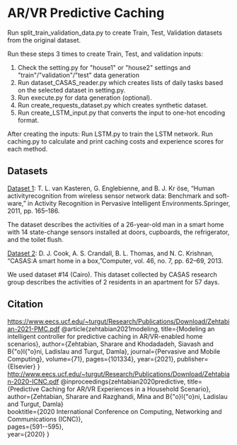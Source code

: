 # AR/VR Predictive Caching

Run split_train_validation_data.py to create Train, Test, Validation datasets from the original dataset.

Run these steps 3 times to create Train, Test, and validation inputs:

1. Check the setting.py for "house1" or "house2" settings and "train"/"validation"/"test" data generation
2. Run dataset_CASAS_reader.py which creates lists of daily tasks based on the selected dataset in setting.py.
3. Run execute.py for data generation (optional).
4. Run create_requests_dataset.py which creates synthetic dataset.
5. Run create_LSTM_input.py that converts the input to one-hot encoding format.

After creating the inputs:
Run LSTM.py to train the LSTM network.
Run caching.py to calculate and print caching costs and experience scores for each method. 

## Datasets

[Dataset 1](http://sites.google.com/site/tim0306/): 
T. L. van  Kasteren, G. Englebienne, and B. J.  Kr ̈ose, “Human activityrecognition  from  wireless  sensor  network  data:  Benchmark  and  soft-ware,”  in Activity  Recognition  in  Pervasive  Intelligent  Environments.Springer, 2011, pp. 165–186.

The dataset describes the activities of a 26-year-old man in a smart home with 14 state-change sensors installed at doors, cupboards, the refrigerator, and the toilet flush.

[Dataset 2](http://casas.wsu.edu/datasets/): 
D. J. Cook, A. S. Crandall, B. L. Thomas, and N. C. Krishnan, “CASAS:A smart home in a box,”Computer, vol. 46, no. 7, pp. 62–69, 2013.

We used dataset #14 (Cairo). This dataset collected by CASAS research group describes the activities of 2 residents in an apartment for 57 days.

## Citation

https://www.eecs.ucf.edu/~turgut/Research/Publications/Download/Zehtabian-2021-PMC.pdf
@article{zehtabian2021modeling,
  title={Modeling an intelligent controller for predictive caching in AR/VR-enabled home scenarios},
  author={Zehtabian, Sharare and Khodadadeh, Siavash and B{\"o}l{\"o}ni, Ladislau and Turgut, Damla},
  journal={Pervasive and Mobile Computing},
  volume={71},
  pages={101334},
  year={2021},
  publisher={Elsevier}
}
http://www.eecs.ucf.edu/~turgut/Research/Publications/Download/Zehtabian-2020-ICNC.pdf
@inproceedings{zehtabian2020predictive,
  title={Predictive Caching for AR/VR Experiences in a Household Scenario},  
  author={Zehtabian, Sharare and Razghandi, Mina and B{\"o}l{\"o}ni, Ladislau and Turgut, Damla}  
  booktitle={2020 International Conference on Computing, Networking and Communications (ICNC)},  
  pages={591--595},  
  year={2020}
}
